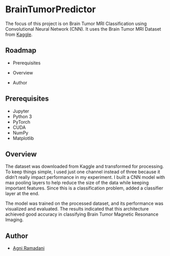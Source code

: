 
# BrainTumorPredictor

The focus of this project is on Brain Tumor MRI Classification using Convolutional Neural Network (CNN). It uses the Brain Tumor MRI Dataset from [Kaggle](https://www.kaggle.com/datasets/masoudnickparvar/brain-tumor-mri-dataset).

## Roadmap

- Prerequisites

- Overview

- Author

## Prerequisites

- Jupyter
- Python 3
- PyTorch
- CUDA
- NumPy
- Matplotlib


## Overview

The dataset was downloaded from Kaggle and transformed for processing.  To keep things simple, I used just one channel instead of three because it didn’t really impact performance in my experiment. I built a CNN model with max pooling layers to help reduce the size of the data while keeping important features. Since this is a classification problem, added a classifier layer at the end.

The model was trained on the processed dataset, and its performance was visualized and evaluated. The results indicated that this architecture achieved good accuracy in classifying Brain Tumor Magnetic Resonance Imaging.



## Author

- [Agni Ramadani](https://github.com/agniramadani)
